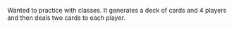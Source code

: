 Wanted to practice with classes. It generates a deck of cards and 4 players and then deals two cards to each player. 
